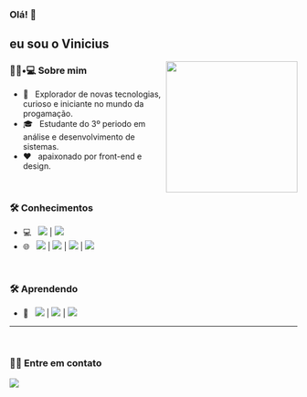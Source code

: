 ### Olá! 👋<h2> eu sou o Vinicius</h2>

<img align='right' src="https://media.giphy.com/media/M9gbBd9nbDrOTu1Mqx/giphy.gif" width="230">

<h3> 👨🏻•💻 Sobre mim </h3>


- 🤔 &nbsp; Explorador de novas tecnologias, curioso e iniciante no mundo da progamação.
- 🎓 &nbsp; Estudante do 3º periodo em análise e desenvolvimento de sistemas.
- ❤️ &nbsp; apaixonado por front-end e design.

</br>
<h3>🛠 Conhecimentos </h3>

- 💻 &nbsp; <img src="https://img.shields.io/badge/Java-ED8B00?style=for-the-badge&logo=java&logoColor=white"/> | <img src="https://img.shields.io/badge/SQLite-07405E?style=for-the-badge&logo=sqlite&logoColor=white"/>
- 🌐 &nbsp; <img src="https://img.shields.io/badge/HTML5-E34F26?style=for-the-badge&logo=html5&logoColor=white"/> | <img src="https://img.shields.io/badge/CSS3-1572B6?style=for-the-badge&logo=css3&logoColor=white"/> | <img src="https://img.shields.io/badge/JavaScript-323330?style=for-the-badge&logo=javascript&logoColor=F7DF1E"/> | <img src="https://img.shields.io/badge/React-20232A?style=for-the-badge&logo=react&logoColor=61DAFB"/>

</br>

<h3>🛠 Aprendendo </h3>

- 🔧 &nbsp; <img src="https://img.shields.io/badge/Google_Cloud-4285F4?style=for-the-badge&logo=google-cloud&logoColor=white"/> | <img src="https://img.shields.io/badge/Flutter-02569B?style=for-the-badge&logo=flutter&logoColor=white"/> | <img src="https://img.shields.io/badge/Angular-DD0031?style=for-the-badge&logo=angular&logoColor=white"/>
<hr>


</br>
<h3> 🤝🏻 Entre em contato </h3>
<a href="www.linkedin.com/in/viniciusoliveira08"><img src="https://img.shields.io/badge/LinkedIn-0077B5?style=for-the-badge&logo=linkedin&logoColor=white"/></a>



<br>

